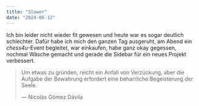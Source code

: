 ```yaml
---
title: "Slower"
date: "2024-06-12"
---
```


Ich bin leider nicht wieder fit gewesen und heute war es sogar deutlich schlechter. Dafür habe ich mich den ganzen Tag ausgeruht, am Abend ein _chess4u_-Event begleitet, war einkaufen, habe ganz okay gegessen, nochmal Wäsche gemacht und gerade die Sidebar für ein neues Projekt verbessert.

> Um etwas zu gründen, reicht ein Anfall von Verzückung, aber die Aufgabe der Bewahrung erfordert eine beharrliche Begeisterung der Seele.
>
> — Nicolás Gómez Dávila
